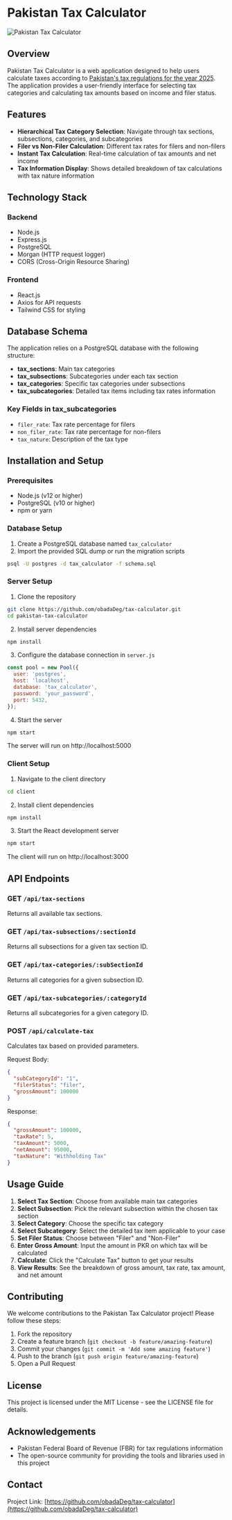 # Pakistan Tax Calculator

![Pakistan Tax Calculator](docs/localhost_5173_.png)

## Overview

Pakistan Tax Calculator is a web application designed to help users calculate taxes according to [Pakistan's tax regulations for the year 2025](docs/WithHoldingRatesTaxYear2025.pdf). The application provides a user-friendly interface for selecting tax categories and calculating tax amounts based on income and filer status.

## Features

- **Hierarchical Tax Category Selection**: Navigate through tax sections, subsections, categories, and subcategories
- **Filer vs Non-Filer Calculation**: Different tax rates for filers and non-filers
- **Instant Tax Calculation**: Real-time calculation of tax amounts and net income
- **Tax Information Display**: Shows detailed breakdown of tax calculations with tax nature information

## Technology Stack

### Backend
- Node.js
- Express.js
- PostgreSQL
- Morgan (HTTP request logger)
- CORS (Cross-Origin Resource Sharing)

### Frontend
- React.js
- Axios for API requests
- Tailwind CSS for styling

## Database Schema

The application relies on a PostgreSQL database with the following structure:

- **tax_sections**: Main tax categories
- **tax_subsections**: Subcategories under each tax section
- **tax_categories**: Specific tax categories under subsections
- **tax_subcategories**: Detailed tax items including tax rates information

### Key Fields in tax_subcategories
- `filer_rate`: Tax rate percentage for filers
- `non_filer_rate`: Tax rate percentage for non-filers
- `tax_nature`: Description of the tax type

## Installation and Setup

### Prerequisites
- Node.js (v12 or higher)
- PostgreSQL (v10 or higher)
- npm or yarn

### Database Setup
1. Create a PostgreSQL database named `tax_calculator`
2. Import the provided SQL dump or run the migration scripts

```bash
psql -U postgres -d tax_calculator -f schema.sql
```

### Server Setup
1. Clone the repository
```bash
git clone https://github.com/obadaDeg/tax-calculator.git
cd pakistan-tax-calculator
```

2. Install server dependencies
```bash
npm install
```

3. Configure the database connection in `server.js`
```javascript
const pool = new Pool({
  user: 'postgres',
  host: 'localhost',
  database: 'tax_calculator',
  password: 'your_password',
  port: 5432,
});
```

4. Start the server
```bash
npm start
```
The server will run on http://localhost:5000

### Client Setup
1. Navigate to the client directory
```bash
cd client
```

2. Install client dependencies
```bash
npm install
```

3. Start the React development server
```bash
npm start
```
The client will run on http://localhost:3000

## API Endpoints

### GET `/api/tax-sections`
Returns all available tax sections.

### GET `/api/tax-subsections/:sectionId`
Returns all subsections for a given tax section ID.

### GET `/api/tax-categories/:subSectionId`
Returns all categories for a given subsection ID.

### GET `/api/tax-subcategories/:categoryId`
Returns all subcategories for a given category ID.

### POST `/api/calculate-tax`
Calculates tax based on provided parameters.

Request Body:
```json
{
  "subCategoryId": "1",
  "filerStatus": "filer",
  "grossAmount": 100000
}
```

Response:
```json
{
  "grossAmount": 100000,
  "taxRate": 5,
  "taxAmount": 5000,
  "netAmount": 95000,
  "taxNature": "Withholding Tax"
}
```

## Usage Guide

1. **Select Tax Section**: Choose from available main tax categories
2. **Select Subsection**: Pick the relevant subsection within the chosen tax section
3. **Select Category**: Choose the specific tax category
4. **Select Subcategory**: Select the detailed tax item applicable to your case
5. **Set Filer Status**: Choose between "Filer" and "Non-Filer"
6. **Enter Gross Amount**: Input the amount in PKR on which tax will be calculated
7. **Calculate**: Click the "Calculate Tax" button to get your results
8. **View Results**: See the breakdown of gross amount, tax rate, tax amount, and net amount

## Contributing

We welcome contributions to the Pakistan Tax Calculator project! Please follow these steps:

1. Fork the repository
2. Create a feature branch (`git checkout -b feature/amazing-feature`)
3. Commit your changes (`git commit -m 'Add some amazing feature'`)
4. Push to the branch (`git push origin feature/amazing-feature`)
5. Open a Pull Request

## License

This project is licensed under the MIT License - see the LICENSE file for details.

## Acknowledgements

- Pakistan Federal Board of Revenue (FBR) for tax regulations information
- The open-source community for providing the tools and libraries used in this project

## Contact

Project Link: [https://github.com/obadaDeg/tax-calculator](https://github.com/obadaDeg/tax-calculator)
